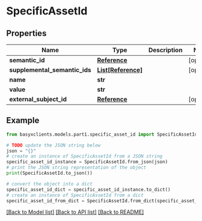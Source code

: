 # SpecificAssetId


## Properties

Name | Type | Description | Notes
------------ | ------------- | ------------- | -------------
**semantic_id** | [**Reference**](Reference.md) |  | [optional] 
**supplemental_semantic_ids** | [**List[Reference]**](Reference.md) |  | [optional] 
**name** | **str** |  | 
**value** | **str** |  | 
**external_subject_id** | [**Reference**](Reference.md) |  | [optional] 

## Example

```python
from basyxclients.models.part1.specific_asset_id import SpecificAssetId

# TODO update the JSON string below
json = "{}"
# create an instance of SpecificAssetId from a JSON string
specific_asset_id_instance = SpecificAssetId.from_json(json)
# print the JSON string representation of the object
print(SpecificAssetId.to_json())

# convert the object into a dict
specific_asset_id_dict = specific_asset_id_instance.to_dict()
# create an instance of SpecificAssetId from a dict
specific_asset_id_from_dict = SpecificAssetId.from_dict(specific_asset_id_dict)
```
[[Back to Model list]](../README.md#documentation-for-models) [[Back to API list]](../README.md#documentation-for-api-endpoints) [[Back to README]](../README.md)


